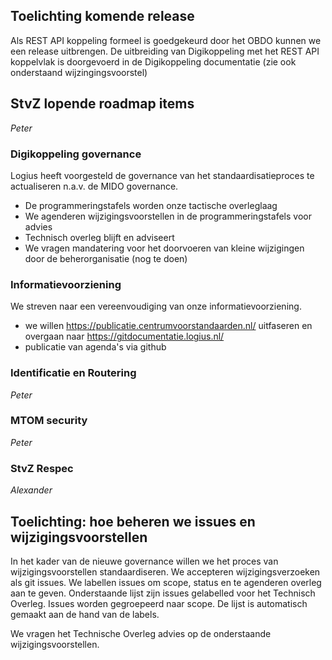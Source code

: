 
## Toelichting komende release

Als REST API koppeling formeel is goedgekeurd door het OBDO kunnen we een release uitbrengen. 
De uitbreiding van Digikoppeling met het REST API koppelvlak is doorgevoerd in de Digikoppeling documentatie (zie ook onderstaand wijzingingsvoorstel)

## StvZ lopende roadmap items

_Peter_

### Digikoppeling governance

Logius heeft voorgesteld de governance van het standaardisatieproces te actualiseren n.a.v. de MIDO governance.
* De programmeringstafels worden onze tactische overleglaag
* We agenderen wijzigingsvoorstellen in de programmeringstafels voor advies
* Technisch overleg blijft en adviseert
* We vragen mandatering voor het doorvoeren van kleine wijzigingen door de beherorganisatie (nog te doen)

### Informatievoorziening

We streven naar een vereenvoudiging van onze informatievoorziening. 
* we willen https://publicatie.centrumvoorstandaarden.nl/ uitfaseren en overgaan naar https://gitdocumentatie.logius.nl/
* publicatie van agenda's via github

### Identificatie en Routering

_Peter_

### MTOM security

_Peter_

### StvZ Respec

_Alexander_

## Toelichting: hoe beheren we issues en wijzigingsvoorstellen

In het kader van de nieuwe governance willen we het proces van wijzigingsvoorstellen standaardiseren. We accepteren wijzigingsverzoeken als git issues. We labellen issues om scope, status en te agenderen overleg aan te geven. Onderstaande lijst zijn issues gelabelled voor het Technisch Overleg. Issues worden gegroepeerd naar scope. De lijst is automatisch gemaakt aan de hand van de labels.

We vragen het Technische Overleg advies op de onderstaande wijzigingsvoorstellen.
